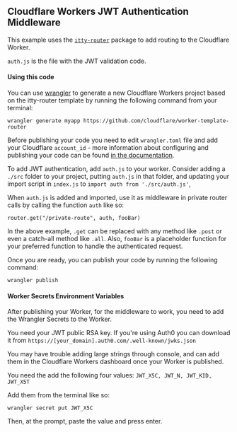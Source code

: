 ## Cloudflare Workers JWT Authentication Middleware

This example uses the [`itty-router`](https://github.com/kwhitley/itty-router) package to add routing to the Cloudflare Worker.

`auth.js` is the file with the JWT validation code.

#### Using this code

You can use [wrangler](https://github.com/cloudflare/wrangler) to generate a new Cloudflare Workers project based on the itty-router template by running the following command from your terminal:

```
wrangler generate myapp https://github.com/cloudflare/worker-template-router
```

Before publishing your code you need to edit `wrangler.toml` file and add your Cloudflare `account_id` - more information about configuring and publishing your code can be found [in the documentation](https://developers.cloudflare.com/workers/learning/getting-started#7-configure-your-project-for-deployment).

To add JWT authentication, add `auth.js` to your worker. Consider adding a `./src` folder to your project, putting `auth.js` in that folder, and updating your import script in `index.js` to `import auth from './src/auth.js'`,

When `auth.js` is added and imported, use it as middleware in private router calls by calling the function `auth` like so:

```
router.get("/private-route", auth, fooBar)
```

In the above example, `.get` can be replaced with any method like `.post` or even a catch-all method like `.all`. Also, `fooBar` is a placeholder function for your preferred function to handle the authenticated request.

Once you are ready, you can publish your code by running the following command:

```
wrangler publish
```

#### Worker Secrets Environment Variables

After publishing your Worker, for the middleware to work, you need to add the Wrangler Secrets to the Worker.

You need your JWT public RSA key. If you're using Auth0 you can download it from `https://[your_domain].auth0.com/.well-known/jwks.json`

You may have trouble adding large strings through console, and can add them in the Cloudflare Workers dashboard once your Worker is published.

You need the add the following four values: `JWT_X5C, JWT_N, JWT_KID, JWT_X5T`

Add them from the terminal like so:

```
wrangler secret put JWT_X5C
```

Then, at the prompt, paste the value and press enter.